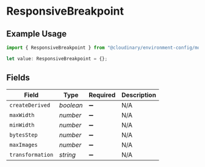 # ResponsiveBreakpoint

## Example Usage

```typescript
import { ResponsiveBreakpoint } from "@cloudinary/environment-config/models/components";

let value: ResponsiveBreakpoint = {};
```

## Fields

| Field              | Type               | Required           | Description        |
| ------------------ | ------------------ | ------------------ | ------------------ |
| `createDerived`    | *boolean*          | :heavy_minus_sign: | N/A                |
| `maxWidth`         | *number*           | :heavy_minus_sign: | N/A                |
| `minWidth`         | *number*           | :heavy_minus_sign: | N/A                |
| `bytesStep`        | *number*           | :heavy_minus_sign: | N/A                |
| `maxImages`        | *number*           | :heavy_minus_sign: | N/A                |
| `transformation`   | *string*           | :heavy_minus_sign: | N/A                |